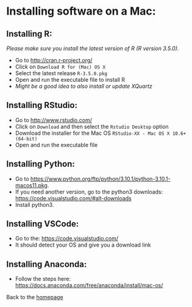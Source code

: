 
# Installing software on a Mac:

## Installing R:
*Please make sure you install the latest version of R (R version 3.5.0).*

- Go to http://cran.r-project.org/
- Click on `Download R for (Mac) OS X`
- Select the latest release `R-3.5.0.pkg`
- Open and run the executable file to install R 
- *Might be a good idea to also install or update XQuartz*


## Installing RStudio:
- Go to http://www.rstudio.com/
- Click on `Download` and then select the `Rstudio Desktop` option 
- Download the installer for the Mac OS `RStudio-XX - Mac OS X 10.6+ (64-bit)` 
- Open and run the executable file 

## Installing Python:
- Go to https://www.python.org/ftp/python/3.10.1/python-3.10.1-macos11.pkg.
- If you need another version, go to the python3 downloads: https://code.visualstudio.com/#alt-downloads 
- Install python3.  

## Installing VSCode:
- Go to the: https://code.visualstudio.com/
- It should detect your OS and give you a download link

## Installing Anaconda: 
- Follow the steps here: https://docs.anaconda.com/free/anaconda/install/mac-os/ 


Back to the [homepage](../README.md)
